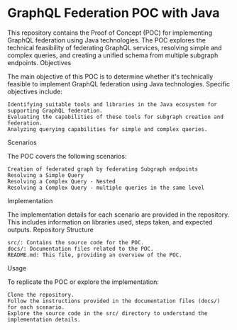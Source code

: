 # GraphQL Federation POC with Java

This repository contains the Proof of Concept (POC) for implementing GraphQL federation using Java technologies. The POC explores the technical feasibility of federating GraphQL services, resolving simple and complex queries, and creating a unified schema from multiple subgraph endpoints.
Objectives

The main objective of this POC is to determine whether it's technically feasible to implement GraphQL federation using Java technologies. Specific objectives include:

    Identifying suitable tools and libraries in the Java ecosystem for supporting GraphQL federation.
    Evaluating the capabilities of these tools for subgraph creation and federation.
    Analyzing querying capabilities for simple and complex queries.

Scenarios

The POC covers the following scenarios:

    Creation of federated graph by federating Subgraph endpoints
    Resolving a Simple Query
    Resolving a Complex Query - Nested
    Resolving a Complex Query - multiple queries in the same level

Implementation

The implementation details for each scenario are provided in the repository. This includes information on libraries used, steps taken, and expected outputs.
Repository Structure

    src/: Contains the source code for the POC.
    docs/: Documentation files related to the POC.
    README.md: This file, providing an overview of the POC.

Usage

To replicate the POC or explore the implementation:

    Clone the repository.
    Follow the instructions provided in the documentation files (docs/) for each scenario.
    Explore the source code in the src/ directory to understand the implementation details.
